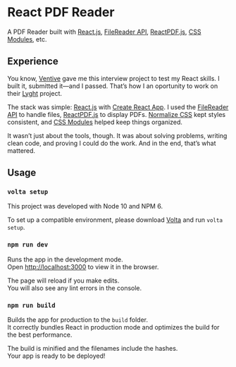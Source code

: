 # React PDF Reader

A PDF Reader built with [React.js](https://react.dev/), [FileReader API](https://developer.mozilla.org/en-US/docs/Web/API/FileReader), [ReactPDF.js](https://www.npmjs.com/package/react-pdf-js), [CSS Modules](https://github.com/css-modules/css-modules), etc.

## Experience

You know, [Ventive](https://www.getventive.com/) gave me this interview project to test my React skills. I built it, submitted it—and I passed. That’s how I an oportunity to work on their [Lyght](https://www.getlyght.com/) project.

The stack was simple: [React.js](https://react.dev/) with [Create React App](https://github.com/facebook/create-react-app). I used the [FileReader API](https://developer.mozilla.org/en-US/docs/Web/API/FileReader) to handle files, [ReactPDF.js](https://www.npmjs.com/package/react-pdf-js) to display PDFs. [Normalize CSS](https://www.npmjs.com/package/normalize.css) kept styles consistent, and [CSS Modules](https://github.com/css-modules/css-modules) helped keep things organized.

It wasn’t just about the tools, though. It was about solving problems, writing clean code, and proving I could do the work. And in the end, that’s what mattered.


## Usage

### `volta setup`
This project was developed with Node 10 and NPM 6.<br>

To set up a compatible environment, please download [Volta](https://github.com/volta-cli/volta) and run `volta setup`.

### `npm run dev`

Runs the app in the development mode.<br>
Open [http://localhost:3000](http://localhost:3000) to view it in the browser.

The page will reload if you make edits.<br>
You will also see any lint errors in the console.

### `npm run build`

Builds the app for production to the `build` folder.<br>
It correctly bundles React in production mode and optimizes the build for the best performance.

The build is minified and the filenames include the hashes.<br>
Your app is ready to be deployed!
